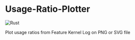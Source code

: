 # Usage-Ratio-Plotter

![Rust](https://github.com/Optimization-Algorithms/Usage-Ratio-Plotter/workflows/Rust/badge.svg)

Plot usage ratios from Feature Kernel Log on PNG or SVG file
